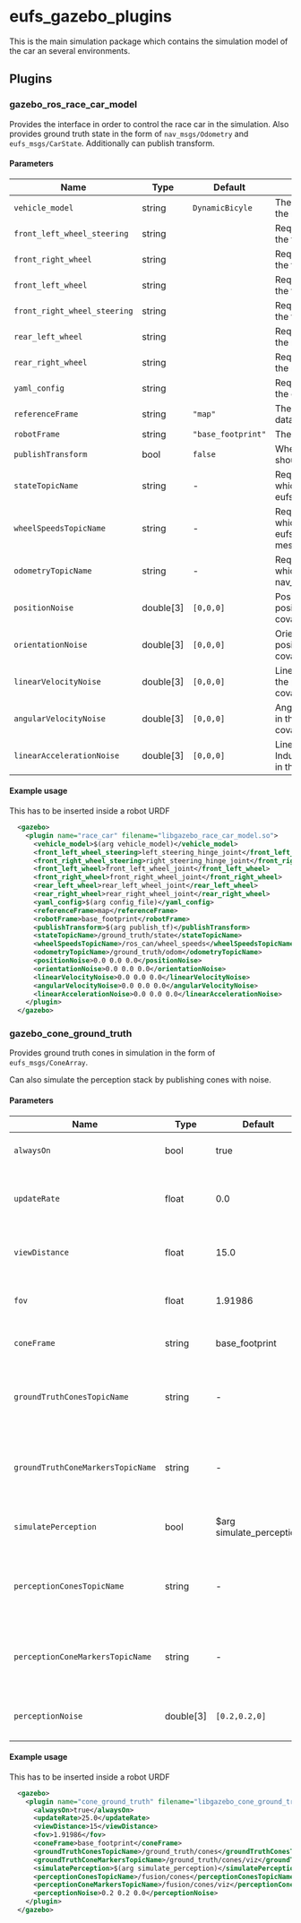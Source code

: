 
# eufs_gazebo_plugins

This is the main simulation package which contains the simulation model of the car an several environments.

## Plugins

### gazebo_ros_race_car_model

Provides the interface in order to control the race car in the simulation.
Also provides ground truth state in the form of `nav_msgs/Odometry` and  
`eufs_msgs/CarState`. Additionally can publish transform.

#### Parameters

| Name | Type | Default | Purpose |
| ----- | ---- |  ------ | ------- |
| `vehicle_model`              | string    | `DynamicBicyle`    | The vehicle model class to use for the race car. |
| `front_left_wheel_steering`  | string    |                    | Required parameter. The name of the front left  steering wheel joint. |
| `front_right_wheel`          | string    |                    | Required parameter. The name of the front right steering wheel joint. |
| `front_left_wheel`           | string    |                    | Required parameter. The name of the front left  wheel joint. |
| `front_right_wheel_steering` | string    |                    | Required parameter. The name of the front right wheel joint. |
| `rear_left_wheel`            | string    |                    | Required parameter. The name of the rear  left  wheel joint. |
| `rear_right_wheel`           | string    |                    | Required parameter. The name of the rear  right wheel joint. |
| `yaml_config`                | string    |                    | Required parameter. The path to the config file describing the car. |
| `referenceFrame`             | string    | `"map"`            | The tf frame in which to publish data. |
| `robotFrame`                 | string    | `"base_footprint"` | The tf frame of the robot. |
| `publishTransform`           | bool      | `false`            | Whether or not the tf of the car should be published |
| `stateTopicName`             | string    | -                  | Required parameter. The topic in which to publish the eufs_msgs/CarState message. |
| `wheelSpeedsTopicName`       | string    | -                  | Required parameter. The topic in which to publish the eufs_msgs/WheelSpeedsStamped message. |
| `odometryTopicName`          | string    | -                  | Required parameter. The topic in which to publish the nav_msgs/Odometry message. |
| `positionNoise`              | double[3] | `[0,0,0]`          | Position noise.            Inducted in the position fields and in the covariance. ([x, y, z]) |
| `orientationNoise`           | double[3] | `[0,0,0]`          | Orientation noise.         Inducted in the position fields and in the covariance. ([yaw, pitch, roll]) |
| `linearVelocityNoise`        | double[3] | `[0,0,0]`          | Linear velocity noise.     Inducted in the position fields and in the covariance. ([x, y, z]) |
| `angularVelocityNoise`       | double[3] | `[0,0,0]`          | Angular velocity noise.    Inducted in the position fields and in the covariance. ([x, y, z]) |
| `linearAccelerationNoise`    | double[3] | `[0,0,0]`          | Linear acceleration noise. Inducted in the position fields and in the covariance. ([x, y, z]) |

#### Example usage

This has to be inserted inside a robot URDF

```xml
  <gazebo>
    <plugin name="race_car" filename="libgazebo_race_car_model.so">
      <vehicle_model>$(arg vehicle_model)</vehicle_model>
      <front_left_wheel_steering>left_steering_hinge_joint</front_left_wheel_steering>
      <front_right_wheel_steering>right_steering_hinge_joint</front_right_wheel_steering>
      <front_left_wheel>front_left_wheel_joint</front_left_wheel>
      <front_right_wheel>front_right_wheel_joint</front_right_wheel>
      <rear_left_wheel>rear_left_wheel_joint</rear_left_wheel>
      <rear_right_wheel>rear_right_wheel_joint</rear_right_wheel>
      <yaml_config>$(arg config_file)</yaml_config>
      <referenceFrame>map</referenceFrame>
      <robotFrame>base_footprint</robotFrame>
      <publishTransform>$(arg publish_tf)</publishTransform>
      <stateTopicName>/ground_truth/state</stateTopicName>
      <wheelSpeedsTopicName>/ros_can/wheel_speeds</wheelSpeedsTopicName>
      <odometryTopicName>/ground_truth/odom</odometryTopicName>
      <positionNoise>0.0 0.0 0.0</positionNoise>
      <orientationNoise>0.0 0.0 0.0</orientationNoise>
      <linearVelocityNoise>0.0 0.0 0.0</linearVelocityNoise>
      <angularVelocityNoise>0.0 0.0 0.0</angularVelocityNoise>
      <linearAccelerationNoise>0.0 0.0 0.0</linearAccelerationNoise>
    </plugin>
  </gazebo>
```

### gazebo_cone_ground_truth

Provides ground truth cones in simulation in the form of `eufs_msgs/ConeArray`.

Can also simulate the perception stack by publishing cones with noise.

#### Parameters

| Name | Type | Default | Purpose |
| ----- | ---- |  ------ | ------- |
| `alwaysOn`                        | bool      | true                     | Should Gazebo always invoke this plugin?  |
| `updateRate`                      | float     | 0.0                      | The rate at which this plugin publishes data. Default is as fast as possible. |
| `viewDistance`                    | float     | 15.0                     | Distance from the car within which cones will be published |
| `fov`                             | float     | 1.91986                  | Angle in front of the car within which the cones will be published |
| `coneFrame`                       | string    | base_footprint           | The tf frame in which to publish data. |
| `groundTruthConesTopicName`       | string    | -                        | Required parameter. The topic in which to publish the eufs_msgs/CarState message. |
| `groundTruthConeMarkersTopicName` | string    | -                        | Required parameter. The topic in which to publish the eufs_msgs/CarState message. |
| `simulatePerception`              | bool      | $arg simulate_perception | Should cones be published to the perception cones topic |
| `perceptionConesTopicName`        | string    | -                        | Required parameter. The topic in which to publish the eufs_msgs/CarState message. |
| `perceptionConeMarkersTopicName`  | string    | -                        | Required parameter. The topic in which to publish the eufs_msgs/CarState message. |
| `perceptionNoise`                 | double[3] | `[0.2,0.2,0]`            | Noise of the cones published to the perception cones topic |

#### Example usage

This has to be inserted inside a robot URDF

```xml
  <gazebo>
    <plugin name="cone_ground_truth" filename="libgazebo_cone_ground_truth.so">
      <alwaysOn>true</alwaysOn>
      <updateRate>25.0</updateRate>
      <viewDistance>15</viewDistance>
      <fov>1.91986</fov>
      <coneFrame>base_footprint</coneFrame>
      <groundTruthConesTopicName>/ground_truth/cones</groundTruthConesTopicName>
      <groundTruthConeMarkersTopicName>/ground_truth/cones/viz</groundTruthConeMarkersTopicName>
      <simulatePerception>$(arg simulate_perception)</simulatePerception>
      <perceptionConesTopicName>/fusion/cones</perceptionConesTopicName>
      <perceptionConeMarkersTopicName>/fusion/cones/viz</perceptionConeMarkersTopicName>
      <perceptionNoise>0.2 0.2 0.0</perceptionNoise>
    </plugin>
  </gazebo>
```